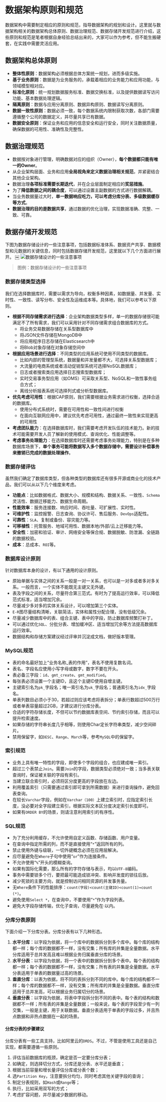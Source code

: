 # 数据架构原则和规范

数据架构中需要制定相应的原则和规范，指导数据架构的规划和设计。这里就与数据架构相关的数据架构总体原则、数据治理规范、数据存储开发规范进行介绍，这些原则和规范是笔者根据自身经验总结出来的，大家可以作为参考，但不能生搬硬套，在实践中需要灵活应用。

## 数据架构总体原则

- **整体性原则**：数据架构必须根据总体方案统一规划，进而多级实施。
- **基于业务原则**：数据是为业务服务的，承载着相应的业务能力和应用功能，与领域模型相对应。
- **标准化原则**：统一规划数据服务标准、数据交换标准，以及提供数据读写访问功能、基本数据处理逻辑。
- **隔离原则**：数据与应用分离原则、数据异构原则、数据读写分离原则。
- **数据一致性原则**：数据必须一致，每个数据系统内限制获取次数，各部门需要遵循整个公司的数据定义，并尽量共享已有数据。
- **数据安全原则**：保证业务和应用的信息安全和运行安全，同时关注数据质量，确保数据的可用性、准确性及完整性。

## 数据治理规范

- 数据按对象进行管理，明确数据对应的组织（Owner），**每个数据都只能有唯一的Owner**。
- 从企业架构层面、业务和应用**全局视角来定义数据治理相关规范**，并紧密结合其他企业架构。
- 数据治理**各项标准需要长期迭代**，并在企业层面制定相应的**奖惩措施**。
- 为了**降低数据之间的耦合度**，可以通过设置主副数据的方式进行数据解耦。
- 当业务数据量过大时，**单一数据响应吃力，可以考虑分库分表、多级数据缓存等方式**。
- **数据治理的目的是数据共享**，通过数据的优化治理，实现数据准确、完整、一致、可靠。

## 数据存储开发规范

下图为数据存储设计的一些注意事项，包括数据标准体系、数据资产共享、数据模型和元数据的关键信息，同时包括数据存储开发规范，这里就以下几个方面进行展开。
￼
![数据存储设计的一些注意事项](images/数据存储设计的一些注意事项.png)

>图例：数据存储设计的一些注意事项

### 数据存储类型选择

我们在选择数据库时，需要以需求为导向，权衡多种因素，如数据量、并发量、实时性、一致性、读写分布、安全性及运维成本等。具体地，我们可以参考以下原则。

- **根据不同存储需求进行选择**：企业架构数据类型多样，单一的数据存储很可能满足不了所有需求，我们可以采用针对不同存储需求组合数据库的方式。
  - 将业务交易数据存储在关系型数据库中
  - 将JSON文件存储在MongoDB中
  - 将应用程序日志存储在Elasticsearch中
  - 将Blob对象存储在对象存储空间中
- **根据应用场景进行选择**：不同类型的应用系统可使用不同类型的数据库。
  - 比如内部的管理型系统，数据量和并发量都不大，可选择关系型数据库；
  - 大流量的电商系统或者活动促销型系统可选择NoSQL数据库；
  - 日志或者搜索类应用选择日志搜索型数据库；
  - 实时交易事务型应用（如OMS）可采取关系型、NoSQL和一致性事务组合方式；
  - 离线分析报表系统可选择列式或分析型数据库。
- **优先考虑可用性**：根据CAP原则，我们需要根据业务需求进行权衡，选择合适的数据库。
  - 使用分布式系统时，需要在可用性和一致性间进行权衡
  - 在面向互联网应用中，建议优先考虑可用性，通过最终一致性来实现更高的可用性
- **考虑团队能力**：在选择数据库时，我们需要考虑开发队伍的技术能力。新的技术可能需要开发人员了解新的使用模式、查询优化、性能调整等。
- **考虑事务处理能力**：在选择数据库时还需要考虑事务处理能力，特别是在多种数据库场景下，**单个事务可能将数据写入多个数据存储中，需要设计补偿事务来撤销已完成的数据处理操作**。

### 数据存储评估

虽然我们确定了数据库类型，但各种类型的数据库还有很多开源或商业化的技术产品，我们可以从以下几个维度来考虑。

- **功能点**：比如数据格式、数据大小、规模和结构、数据关系、一致性、`Schema`灵活性、数据迁移能力、数据生命周期。
- **性能效率**：服务连接数、响应时间、吞吐量、可扩展性、实时性。
- **可维护性**：监控报警、日志查询、协议许可、售后服务、`DevOps`适配性。
- **可靠性**：`SLA`、复制或备份、容灾能力等。
- **可移植性**：托管服务、地域可用性、数据本地/外部/云上迁移能力等。
- **安全性**：加密和验证、审计、网络安全等保合规、数据脱敏、防泄漏、全链路的数据校验。
- **成本**：总成本、`ROI`等。

### 数据库设计原则

针对数据库本身的设计，有以下通用的设计原则。

- 原始单据与实体之间的关系一般是一对一关系，也可以是一对多或者多对多关系。一般而言，一个实体不能既无主键又无外键。
- 表及字段之间的关系，尽量符合第三范式。有时为了提高运行效率，可以降低范式标准，适当增加冗余。
- 尽量减少多对多的实体关系设计，可以增加第三个实体。
- `E-R`图尽量结构清晰，关联简洁，实体和属性分配合理，没有低级冗余。
- 尽量减少数据库中的表、组合主键、表中的字段，防止数据库频繁打补丁。
- 可以通过优化`SQL`、分批分表、增加缓冲区、适当增加冗余等方法提高数据库运行效率。
- 数据结构和存储方案建议经过评审并沉淀成文档，做好版本管理。

### MySQL规范

- 表的命名最好加上“业务名称_表的作用”，表名不使用复数名词。
- 表名、字段名应使用小写字母或数字，数字不要在开头。
- 表必备三字段：`id`、`gmt_create`、`gmt_modified`。
- 每张表必须设置一个主键ID，且这个主键ID使用自增主键。
- 主键索引名为`pk_`字段名；唯一索引名为`uk_`字段名；普通索引名为`idx_`字段名。
- 单表列数目必须小于30，若超过则应该考虑将表拆分；单表行数超过500万行或者单表容量超过2GB，才建议进行分库分表。
- 合适的字符存储长度，不但可以节约数据库表空间、节约索引存储，而且可以提升检索速度。
- 如果存储的字符串长度几乎相等，则使用Char定长字符串类型，减少空间碎片。
- 禁用保留字，如`DESC`、`Range`、`March`等，参考`MySQL`中的保留字。

### 索引规范

- 业务上具有唯一特性的字段，即使多个字段的组合，也应建成唯一索引。
- 超过三个表禁止`Join`。需要`Join`的字段，数据类型必须绝对一致；当多表关联查询时，保证被关联的字段有索引。
- 当建立联合索引时，必须将区分度更高的字段放在左边。
- 利用覆盖索引（只需要通过索引即可拿到所需数据）来进行查询操作，避免回表查询。
- 在较长`Varchar`字段，例如在`Varchar（100）`上建立索引时，应指定索引长度，没必要对全字段建立索引，根据实际文本区分度决定索引长度即可。
- 如果有`ORDER BY`的场景，则请注意利用索引的有序性。

### SQL规范

- 为了充分利用缓存，不允许使用自定义函数、存储函数、用户变量。
- 在查询中指定所需的列，而不是直接使用“`*`”返回所有的列。
- 禁止使用外键与级联，一切外键概念必须在应用层解决。
- 应尽量避免在`Where`子句中使用“`or`”作为连接条件。
- 不允许使用“`%`”开头的模糊查询。
- 如果有国际化需要，那么所有的字符存储与表示，均以`UTF-8`编码。
- 事务中需要锁多个行，要把最可能造成锁冲突、影响并发度的锁往后放。
- 减少死锁的主要方向，就是控制访问相同资源的并发事务量。
- 无`Where`条件下的性能排序：`count(字段)<count(主键ID)<count(1)≈count (*)`。
- 避免使用`Select *`，在查询中，不要使用“`*`”作为字段列表。
- 避免大字段存储传输，优化子查询，尽量避免在·以内。

### 分库分表原则

下面介绍一下分库分表。分库分表有以下几种形态。

1. **水平分库**：以字段为依据，将一个库中的数据拆分到多个库中。每个库的结构都一样；每个库的数据都不一样，没有交集；所有库的并集是全量数据。水平分库适用于总并发高且难以根据业务归属垂直分库的场景。
2. **水平分表**：以字段为依据，将一个表中的数据拆分到多个表中。每个表的结构都一样；每个表的数据都不一样，没有交集；所有表的并集是全量数据。水平分表适用于单表的数据量过高的场景。
3. **垂直分库**：以表为依据，将不同的表拆分到不同的库中。每个库的结构都不一样；每个库的数据都不一样，没有交集；所有库的并集是全量数据。垂直分库适用于总并发高，可以根据业务归属切分的场景。
4. **垂直分表**：以字段为依据，将表中字段拆分到不同的表中。每个表的结构和数据都不一样；所有表的并集是全量数据；一般来说，每个表的字段至少有一列交集，一般是主键，用于关联数据。垂直分表适用于单表的字段过多，并且热点数据和非热点数据在一起的场景。

#### 分库分表的步骤建议

分库分表有一些工具支持，比如阿里云的`DRDS`。不过，不管是使用工具还是自己实现，都需要遵循一些原则。

1. 评估当前数据库的瓶颈，确定是否一定要分库分表；
2. 如确定，则选择切分方式，分库还是分表、水平还是垂直；
3. 根据当前容量和增长量评估分库或分表个数；
4. 选`Partition Key`，注意要拆分均匀，同时考虑其他关键字段的查询；
5. 制定分表规则，如`Hash`或`Range`等；
6. 执行，比如采用双写的方式；
7. 考虑扩容问题，并尽量减少数据的移动。
